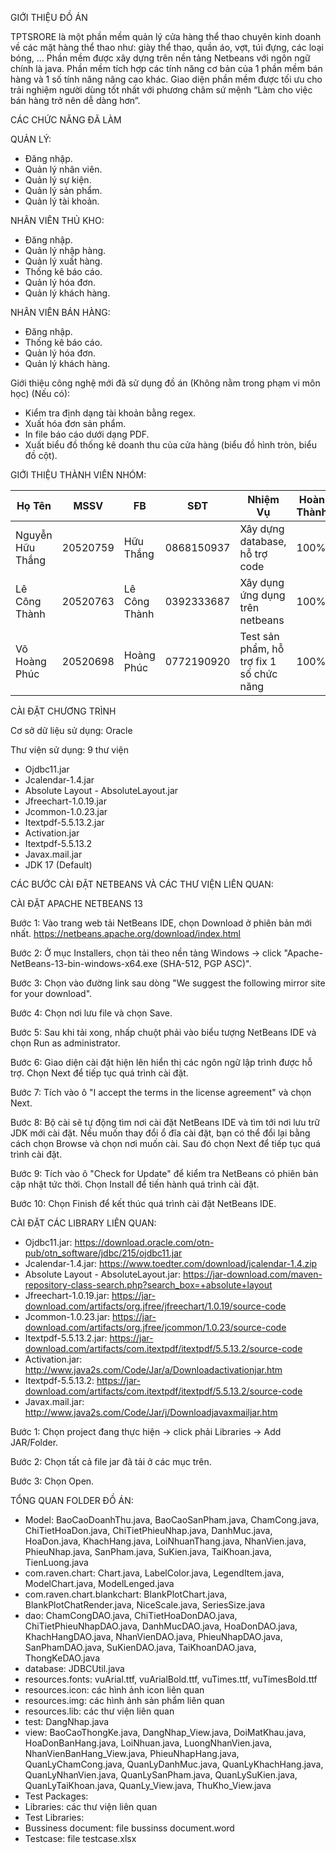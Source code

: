 GIỚI THIỆU ĐỒ ÁN

TPTSRORE là một phần mềm quản lý cửa hàng thể thao chuyên kinh doanh về các mặt hàng thể thao như: giày thể thao, quần áo, vợt, túi đựng, các loại bóng, ... Phần mềm được xây dựng trên nền tảng Netbeans với ngôn ngữ chính là java. Phần mềm tích hợp các tính năng cơ bản của 1 phần mềm bán hàng và 1 số tính năng nâng cao khác. Giao diện phần mềm được tối ưu cho trải nghiệm người dùng tốt nhất với phương châm sứ mệnh “Làm cho việc bán hàng trở nên dễ dàng hơn”.

CÁC CHỨC NĂNG ĐÃ LÀM

QUẢN LÝ:

+ Đăng nhập.
+ Quản lý nhân viên.
+ Quản lý sự kiện.
+ Quản lý sản phẩm.
+ Quản lý tài khoản.

NHÂN VIÊN THỦ KHO:

+ Đăng nhập.
+ Quản lý nhập hàng.
+ Quản lý xuất hàng.
+ Thống kê báo cáo.
+ Quản lý hóa đơn.
+ Quản lý khách hàng.

NHÂN VIÊN BÁN HÀNG:

+ Đăng nhập.
+ Thống kê báo cáo.
+ Quản lý hóa đơn.
+ Quản lý khách hàng.

Giới thiệu công nghệ mới đã sử dụng đồ án (Không nằm trong phạm vi môn học) (Nếu có):

+ Kiểm tra định dạng tài khoản bằng regex.
+ Xuất hóa đơn sản phẩm.
+ In file báo cáo dưới dạng PDF.
+ Xuất biểu đồ thống kê doanh thu của cửa hàng (biểu đồ hình tròn, biểu đồ cột).

GIỚI THIỆU THÀNH VIÊN NHÓM:

| Họ Tên | MSSV | FB | SĐT |Nhiệm Vụ|Hoàn Thành|
| ------- | ---- | -- | --- | -------- | -----------|
| Nguyễn Hữu Thắng	| 20520759 | Hữu Thắng |	0868150937	| Xây dựng database, hỗ trợ code	| 100% |
| Lê Công Thành	| 20520763	| Lê Công Thành |	0392333687 |	Xây dụng ứng dụng trên netbeans	| 100% |
| Võ Hoàng Phúc	| 20520698 |	Hoàng Phúc |	0772190920 | Test sản phẩm, hỗ trợ fix 1 số chức năng	| 100% |

CÀI ĐẶT CHƯƠNG TRÌNH

Cơ sở dữ liệu sử dụng: Oracle

Thư viện sử dụng: 9 thư viện

+ Ojdbc11.jar
+ Jcalendar-1.4.jar
+ Absolute Layout - AbsoluteLayout.jar
+ Jfreechart-1.0.19.jar
+ Jcommon-1.0.23.jar
+ Itextpdf-5.5.13.2.jar
+ Activation.jar
+ Itextpdf-5.5.13.2
+ Javax.mail.jar
+ JDK 17 (Default)

CÁC BƯỚC CÀI ĐẶT NETBEANS VÀ CÁC THƯ VIỆN LIÊN QUAN:

CÀI ĐẶT APACHE NETBEANS 13

Bước 1: Vào trang web tải NetBeans IDE, chọn Download ở phiên bản mới nhất. https://netbeans.apache.org/download/index.html

Bước 2: Ở mục Installers, chọn tải theo nền tảng Windows -> click "Apache-NetBeans-13-bin-windows-x64.exe (SHA-512, PGP ASC)".

Bước 3: Chọn vào đường link sau dòng "We suggest the following mirror site for your download".

Bước 4: Chọn nơi lưu file và chọn Save.

Bước 5: Sau khi tải xong, nhấp chuột phải vào biểu tượng NetBeans IDE và chọn Run as administrator.

Bước 6: Giao diện cài đặt hiện lên hiển thị các ngôn ngữ lập trình được hỗ trợ. Chọn Next để tiếp tục quá trình cài đặt.

Bước 7: Tích vào ô "I accept the terms in the license agreement" và chọn Next.

Bước 8: Bộ cài sẽ tự động tìm nơi cài đặt NetBeans IDE và tìm tới nơi lưu trữ JDK mới cài đặt. Nếu muốn thay đổi ổ đĩa cài đặt, bạn có thể đổi lại bằng cách chọn Browse và chọn nơi muốn cài. Sau đó chọn Next để tiếp tục quá trình cài đặt.

Bước 9: Tích vào ô "Check for Update" để kiểm tra NetBeans có phiên bản cập nhật tức thời. Chọn Install để tiến hành quá trình cài đặt.

Bước 10: Chọn Finish để kết thúc quá trình cài đặt NetBeans IDE.

CÀI ĐẶT CÁC LIBRARY LIÊN QUAN:

+ Ojdbc11.jar: https://download.oracle.com/otn-pub/otn_software/jdbc/215/ojdbc11.jar
+ Jcalendar-1.4.jar: https://www.toedter.com/download/jcalendar-1.4.zip
+ Absolute Layout - AbsoluteLayout.jar: https://jar-download.com/maven-repository-class-search.php?search_box=+absolute+layout
+ Jfreechart-1.0.19.jar: https://jar-download.com/artifacts/org.jfree/jfreechart/1.0.19/source-code
+ Jcommon-1.0.23.jar: https://jar-download.com/artifacts/org.jfree/jcommon/1.0.23/source-code
+ Itextpdf-5.5.13.2.jar: https://jar-download.com/artifacts/com.itextpdf/itextpdf/5.5.13.2/source-code
+ Activation.jar: http://www.java2s.com/Code/Jar/a/Downloadactivationjar.htm
+ Itextpdf-5.5.13.2: https://jar-download.com/artifacts/com.itextpdf/itextpdf/5.5.13.2/source-code
+ Javax.mail.jar: http://www.java2s.com/Code/Jar/j/Downloadjavaxmailjar.htm

Bước 1: Chọn project đang thực hiện -> click phải Libraries -> Add JAR/Folder.

Bước 2: Chọn tất cả file jar đã tải ở các mục trên.

Bước 3: Chọn Open.

TỔNG QUAN FOLDER ĐỒ ÁN:

+ Model: BaoCaoDoanhThu.java, BaoCaoSanPham.java, ChamCong.java, ChiTietHoaDon.java, ChiTietPhieuNhap.java, DanhMuc.java, HoaDon.java, KhachHang.java, LoiNhuanThang.java, NhanVien.java, PhieuNhap.java, SanPham.java, SuKien.java, TaiKhoan.java, TienLuong.java
+ com.raven.chart: Chart.java, LabelColor.java, LegendItem.java, ModelChart.java, ModelLenged.java
+ com.raven.chart.blankchart: BlankPlotChart.java, BlankPlotChatRender.java, NiceScale.java, SeriesSize.java
+ dao: ChamCongDAO.java, ChiTietHoaDonDAO.java, ChiTietPhieuNhapDAO.java, DanhMucDAO.java, HoaDonDAO.java, KhachHangDAO.java, NhanVienDAO.java, PhieuNhapDAO.java, SanPhamDAO.java, SuKienDAO.java, TaiKhoanDAO.java, ThongKeDAO.java
+ database: JDBCUtil.java
+ resources.fonts: vuArial.ttf, vuArialBold.ttf, vuTimes.ttf, vuTimesBold.ttf
+ resources.icon: các hình ảnh icon liên quan
+ resources.img: các hình ảnh sản phẩm liên quan
+ resources.lib: các thư viện liên quan
+ test: DangNhap.java 
+ view: BaoCaoThongKe.java, DangNhap_View.java, DoiMatKhau.java, HoaDonBanHang.java, LoiNhuan.java, LuongNhanVien.java, NhanVienBanHang_View.java, PhieuNhapHang.java, QuanLyChamCong.java, QuanLyDanhMuc.java, QuanLyKhachHang.java, QuanLyNhanVien.java, QuanLySanPham.java, QuanLySuKien.java, QuanLyTaiKhoan.java, QuanLy_View.java, ThuKho_View.java
+ Test Packages:
+ Libraries: các thư viện liên quan
+ Test Libraries: 
+ Bussiness document: file bussinss document.word
+ Testcase: file testcase.xlsx
